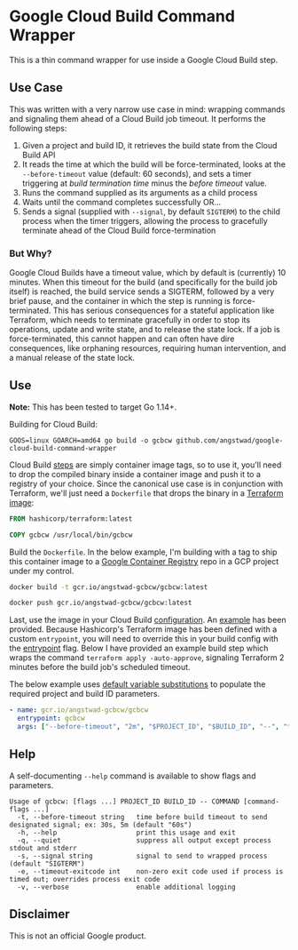 # Google Cloud Build Command Wrapper

This is a thin command wrapper for use inside a Google Cloud Build step. 

## Use Case

This was written with a very narrow use case in mind: wrapping commands and signaling them ahead of a Cloud Build job timeout.  It performs the following steps:

1. Given a project and build ID, it retrieves the build state from the Cloud Build API
1. It reads the time at which the build will be force-terminated, looks at the `--before-timeout` value (default: 60 seconds), and sets a timer triggering at _build termination time_ minus the _before timeout_ value.
1. Runs the command supplied as its arguments as a child process
1. Waits until the command completes successfully OR...
1. Sends a signal (supplied with `--signal`, by default `SIGTERM`) to the child process when the timer triggers, allowing the process to gracefully terminate ahead of the Cloud Build force-termination

### But Why?

Google Cloud Builds have a timeout value, which by default is (currently) 10 minutes.  When this timeout for the build (and specifically for the build job itself) is reached, the build service sends a SIGTERM, followed by a very brief pause, and the container in which the step is running is force-terminated.  This has serious consequences for a stateful application like Terraform, which needs to terminate gracefully in order to stop its operations, update and write state, and to release the state lock. If a job is force-terminated, this cannot happen and can often have dire consequences, like orphaning resources, requiring human intervention, and a manual release of the state lock.

## Use

**Note:** This has been tested to target Go 1.14+.

 Building for Cloud Build:
 
```
GOOS=linux GOARCH=amd64 go build -o gcbcw github.com/angstwad/google-cloud-build-command-wrapper
```

Cloud Build [steps](https://cloud.google.com/cloud-build/docs/build-config#build_steps) are simply container image tags, so to use it, you'll need to drop the compiled binary inside a container image and push it to a registry of your choice.  Since the canonical use case is in conjunction with Terraform, we'll just need a `Dockerfile` that drops the binary in a [Terraform image](https://hub.docker.com/r/hashicorp/terraform/):

```Dockerfile
FROM hashicorp/terraform:latest

COPY gcbcw /usr/local/bin/gcbcw
```

Build the `Dockerfile`.  In the below example, I'm building with a tag to ship this container image to a [Google Container Registry](https://cloud.google.com/container-registry/) repo in a GCP project under my control.

```bash
docker build -t gcr.io/angstwad-gcbcw/gcbcw:latest

docker push gcr.io/angstwad-gcbcw/gcbcw:latest
```

Last, use the image in your Cloud Build [configuration](https://cloud.google.com/cloud-build/docs/build-config). An [example](example/cloudbuild.yaml) has been provided.  Because Hashicorp's Terraform image has been defined with a custom `entrypoint`, you will need to override this in your build config with the [entrypoint](https://cloud.google.com/cloud-build/docs/build-config#entrypoint) flag.  Below I have provided an example build step which wraps the command `terraform apply -auto-approve`, signaling Terraform 2 minutes before the build job's scheduled timeout.

The below example uses [default variable substitutions](https://cloud.google.com/cloud-build/docs/configuring-builds/substitute-variable-values#using_default_substitutions) to populate the required project and build ID parameters.

```yaml
- name: gcr.io/angstwad-gcbcw/gcbcw
  entrypoint: gcbcw
  args: ["--before-timeout", "2m", "$PROJECT_ID", "$BUILD_ID", "--", "terraform", "apply", "-auto-approve"]
```

## Help

A self-documenting `--help` command is available to show flags and parameters.

```
Usage of gcbcw: [flags ...] PROJECT_ID BUILD_ID -- COMMAND [command-flags ...]
  -t, --before-timeout string   time before build timeout to send designated signal; ex: 30s, 5m (default "60s")
  -h, --help                    print this usage and exit
  -q, --quiet                   suppress all output except process stdout and stderr
  -s, --signal string           signal to send to wrapped process (default "SIGTERM")
  -e, --timeout-exitcode int    non-zero exit code used if process is timed out; overrides process exit code
  -v, --verbose                 enable additional logging
```

## Disclaimer

This is not an official Google product.
